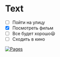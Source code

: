 # Text

* [ ] Пойти на улицу
* [x] Посмотреть фильм
* [ ] Все будет хорошо:smiley:
* [ ] Сходить в кино

[![Pages](https://upload.wikimedia.org/wikipedia/commons/thumb/4/45/Kulykivka_IMG_4658_Sky_04.jpg/1200px-Kulykivka_IMG_4658_Sky_04.jpg)](https://www.youtube.com/watch?v=PbCG-mxDI0k)